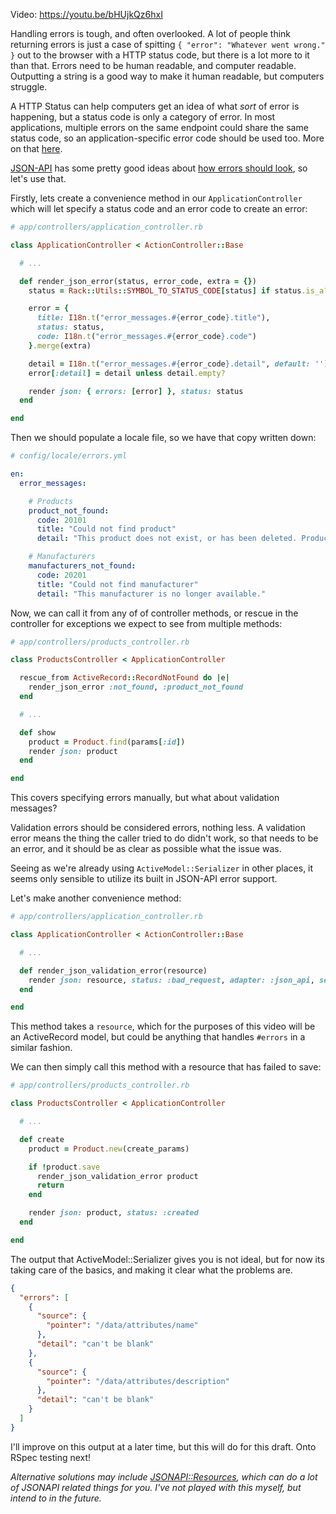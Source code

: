 Video: https://youtu.be/bHUjkQz6hxI

Handling errors is tough, and often overlooked. A lot of people think returning errors is
just a case of spitting `{ "error": "Whatever went wrong." }` out to the browser with a HTTP
status code, but there is a lot more to it than that. Errors need to be human readable, and computer readable. Outputting a string is a good way to make it human readable, but computers struggle.

A HTTP Status can help computers get an idea of what _sort_ of error is happening, but a status
code is only a category of error. In most applications, multiple errors on the same endpoint could
share the same status code, so an application-specific error code should be used too. More on that
[here](https://philsturgeon.uk/http/2015/09/23/http-status-codes-are-not-enough/).

[JSON-API](http://jsonapi.org/) has some pretty good ideas about [how errors should look](http://jsonapi.org/format/#errors), so let's use that.


Firstly, lets create a convenience method in our `ApplicationController` which will let specify a status code and an error code to create an error:

``` ruby
# app/controllers/application_controller.rb

class ApplicationController < ActionController::Base

  # ...

  def render_json_error(status, error_code, extra = {})
    status = Rack::Utils::SYMBOL_TO_STATUS_CODE[status] if status.is_a? Symbol

    error = {
      title: I18n.t("error_messages.#{error_code}.title"),
      status: status,
      code: I18n.t("error_messages.#{error_code}.code")
    }.merge(extra)

    detail = I18n.t("error_messages.#{error_code}.detail", default: '')
    error[:detail] = detail unless detail.empty?

    render json: { errors: [error] }, status: status
  end

end
```

Then we should populate a locale file, so we have that copy written down:

``` yaml
# config/locale/errors.yml

en:
  error_messages:

    # Products
    product_not_found:
      code: 20101
      title: "Could not find product"
      detail: "This product does not exist, or has been deleted. Product can be removed by manufacturers or admins."

    # Manufacturers
    manufacturers_not_found:
      code: 20201
      title: "Could not find manufacturer"
      detail: "This manufacturer is no longer available."
```

Now, we can call it from any of of controller methods, or rescue in the controller for exceptions we expect to see from multiple methods:

``` ruby
# app/controllers/products_controller.rb

class ProductsController < ApplicationController

  rescue_from ActiveRecord::RecordNotFound do |e|
    render_json_error :not_found, :product_not_found
  end

  # ...

  def show
    product = Product.find(params[:id])
    render json: product
  end

end
```

This covers specifying errors manually, but what about validation messages?

Validation errors should be considered errors, nothing less. A validation error means the thing the caller tried to do didn't work, so that needs to be an error, and it should be as clear as possible what the issue was.

Seeing as we're already using `ActiveModel::Serializer` in other places, it seems only sensible to utilize its built in JSON-API error support.

Let's make another convenience method:

``` ruby
# app/controllers/application_controller.rb

class ApplicationController < ActionController::Base

  # ...

  def render_json_validation_error(resource)
    render json: resource, status: :bad_request, adapter: :json_api, serializer: ActiveModel::Serializer::ErrorSerializer
  end

end
```

This method takes a `resource`, which for the purposes of this video will be an ActiveRecord model, but could be anything that handles `#errors` in a similar fashion.

We can then simply call this method with a resource that has failed to save:

``` ruby
# app/controllers/products_controller.rb

class ProductsController < ApplicationController

  # ...

  def create
    product = Product.new(create_params)

    if !product.save
      render_json_validation_error product
      return
    end

    render json: product, status: :created
  end

end
```

The output that ActiveModel::Serializer gives you is not ideal, but for now its taking care of the basics, and making it clear
what the problems are.

``` json
{
  "errors": [
    {
      "source": {
        "pointer": "/data/attributes/name"
      },
      "detail": "can't be blank"
    },
    {
      "source": {
        "pointer": "/data/attributes/description"
      },
      "detail": "can't be blank"
    }
  ]
}
```

I'll improve on this output at a later time, but this will do for this draft. Onto RSpec testing next!

_Alternative solutions may include [JSONAPI::Resources](https://github.com/cerebris/jsonapi-resources), which can do a lot of JSONAPI related things for you. I've not played with this myself, but intend to in the future._
